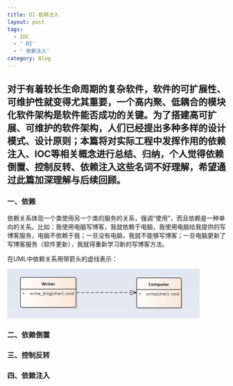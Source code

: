 ```yaml
---
title: DI-依赖注入
layout: post
tags:
  - IOC
  - ' DI'
  - ' 依赖注入'
category: Blog
---
```

## 对于有着较长生命周期的复杂软件，软件的可扩展性、可维护性就变得尤其重要，一个高内聚、低耦合的模块化软件架构是软件能否成功的关键。为了搭建高可扩展、可维护的软件架构，人们已经提出多种多样的设计模式、设计原则；本篇将对实际工程中发挥作用的依赖注入、IOC等相关概念进行总结、归纳，个人觉得依赖倒置、控制反转、依赖注入这些名词不好理解，希望通过此篇加深理解与后续回顾。

### 一、依赖

依赖关系体现一个类使用另一个类的服务的关系，强调“使用”，而且依赖是一种单向的关系。比如：我使用电脑写博客，我就依赖于电脑，我使用电脑给我提供的写博客服务，电脑不依赖于我；一旦没有电脑，我就不能够写博客；一旦电脑更新了写博客服务（软件更新），我就得重新学习新的写博客方法。

在UML中依赖关系用带箭头的虚线表示：

![dependency relationship](/images/blogs/dependency_relationship.png "dependency relationship")



### 二、依赖倒置




### 三、控制反转





### 四、依赖注入





